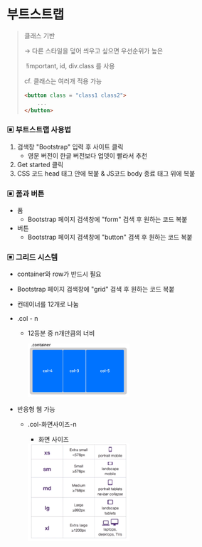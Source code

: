 # 부트스트랩

> 클래스 기반
>
> →	다른 스타일을 덮어 씌우고 싶으면 우선순위가 높은 
>
> ​		!important, id, div.class 를 사용
>
> cf. 클래스는 여러개 적용 가능 
>
> ```html
> <button class = "class1 class2">
>     ...
> </button>
> ```



### ▣ 부트스트랩 사용법

1. 검색창 "Bootstrap" 입력 후 사이트 클릭
   * 영문 버전이 한글 버전보다 업뎃이 빨라서 추천
2. Get started 클릭
3. CSS 코드 head 태그 안에 복붙 & JS코드 body 종료 태그 위에 복붙



### ▣ 폼과 버튼

* 폼
  * Bootstrap 페이지 검색창에 "form" 검색 후 원하는 코드 복붙
* 버튼
  * Bootstrap 페이지 검색창에 "button" 검색 후 원하는 코드 복붙



### ▣ 그리드 시스템

* container와 row가 반드시 필요
* Bootstrap 페이지 검색창에 "grid" 검색 후 원하는 코드 복붙
* 컨테이너를 12개로 나눔
* .col - n
  * 12등분 중 n개만큼의 너비
 
     <img src = "./img/col-n.png" width=50% height=50%>

* 반응형 웹 가능

  * .col-화면사이즈-n

    * 화면 사이즈

     <img src = "./img/col-화면사이즈.png" width=50% height=50%>
